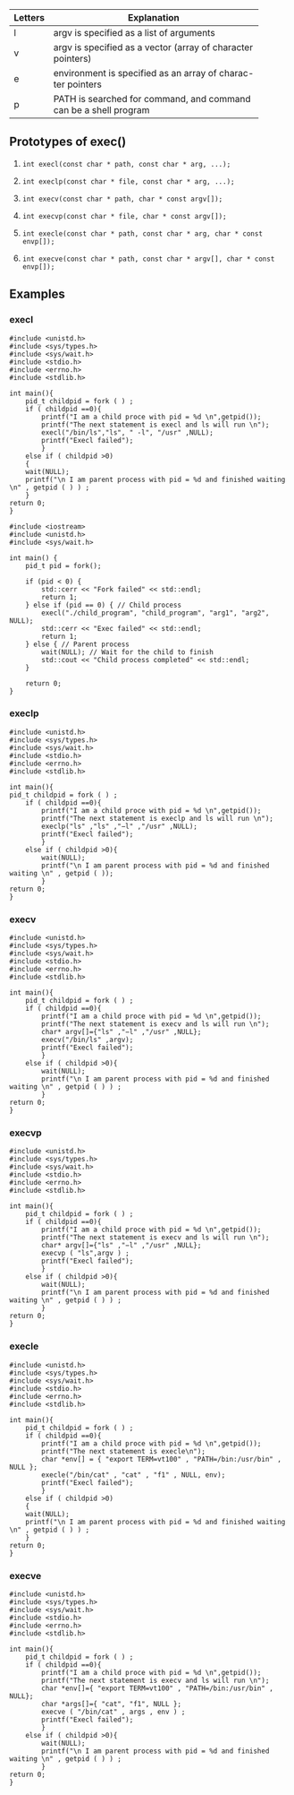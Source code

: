 
| Letters | Explanation                                                         |
| ------- | ------------------------------------------------------------------- |
| l       | argv is specified as a list of arguments                            |
| v       | argv is specified as a vector (array of character<br>pointers)      |
| e       | environment is specified as an array of charac-<br>ter pointers     |
| p       | PATH is searched for command, and command<br>can be a shell program |
## Prototypes of exec()

1. `int execl(const char * path, const char * arg, ...);`

2. `int execlp(const char * file, const char * arg, ...);`

3. `int execv(const char * path, char * const argv[]);`

4. `int execvp(const char * file, char * const argv[]);`

5. `int execle(const char * path, const char * arg, char * const envp[]);`

6. `int execve(const char * path, const char * argv[], char * const envp[]);`

## Examples
### execl

```
#include <unistd.h>
#include <sys/types.h> 
#include <sys/wait.h> 
#include <stdio.h> 
#include <errno.h> 
#include <stdlib.h>

int main(){
	pid_t childpid = fork ( ) ;
	if ( childpid ==0){
		printf("I am a child proce with pid = %d \n",getpid()); 
		printf("The next statement is execl and ls will run \n"); 
		execl("/bin/ls","ls", " -l", "/usr" ,NULL);
		printf("Execl failed");
		}
	else if ( childpid >0)
	{
	wait(NULL);
	printf("\n I am parent process with pid = %d and finished waiting \n" , getpid ( ) ) ;
	}
return 0;
}
```

```
#include <iostream>
#include <unistd.h>
#include <sys/wait.h>

int main() {
    pid_t pid = fork();
    
    if (pid < 0) {
        std::cerr << "Fork failed" << std::endl;
        return 1;
    } else if (pid == 0) { // Child process
        execl("./child_program", "child_program", "arg1", "arg2", NULL);
        std::cerr << "Exec failed" << std::endl;
        return 1;
    } else { // Parent process
        wait(NULL); // Wait for the child to finish
        std::cout << "Child process completed" << std::endl;
    }
    
    return 0;
}
```

### execlp

```
#include <unistd.h> 
#include <sys/types.h> 
#include <sys/wait.h> 
#include <stdio.h> 
#include <errno.h> 
#include <stdlib.h>

int main(){
pid_t childpid = fork ( ) ;
	if ( childpid ==0){
		printf("I am a child proce with pid = %d \n",getpid()); 
		printf("The next statement is execlp and ls will run \n"); 
		execlp("ls" ,"ls" ,"−l" ,"/usr" ,NULL);
		printf("Execl failed");
		}
	else if ( childpid >0){
		wait(NULL);
		printf("\n I am parent process with pid = %d and finished waiting \n" , getpid ( ));
		}
return 0;
}
```
### execv

```
#include <unistd.h> 
#include <sys/types.h> 
#include <sys/wait.h> 
#include <stdio.h> 
#include <errno.h> 
#include <stdlib.h>

int main(){
	pid_t childpid = fork ( ) ;
	if ( childpid ==0){
		printf("I am a child proce with pid = %d \n",getpid()); 
		printf("The next statement is execv and ls will run \n"); 
		char* argv[]={"ls" ,"−l" ,"/usr" ,NULL};
		execv("/bin/ls" ,argv);
		printf("Execl failed");
		}
	else if ( childpid >0){
		wait(NULL);
		printf("\n I am parent process with pid = %d and finished waiting \n" , getpid ( ) ) ;
		}
return 0;
}
```
### execvp

```
#include <unistd.h> 
#include <sys/types.h> 
#include <sys/wait.h> 
#include <stdio.h> 
#include <errno.h> 
#include <stdlib.h>

int main(){
	pid_t childpid = fork ( ) ;
	if ( childpid ==0){
		printf("I am a child proce with pid = %d \n",getpid()); 
		printf("The next statement is execv and ls will run \n"); 
		char* argv[]={"ls" ,"−l" ,"/usr" ,NULL};
		execvp ( "ls",argv ) ;
		printf("Execl failed");
		}
	else if ( childpid >0){
		wait(NULL);
		printf("\n I am parent process with pid = %d and finished waiting \n" , getpid ( ) ) ;
		}
return 0; 
}
```
### execle

```
#include <unistd.h>
#include <sys/types.h> 
#include <sys/wait.h> 
#include <stdio.h> 
#include <errno.h> 
#include <stdlib.h>

int main(){
	pid_t childpid = fork ( ) ;
	if ( childpid ==0){
		printf("I am a child proce with pid = %d \n",getpid()); 
		printf("The next statement is execle\n"); 
		char *env[] = { "export TERM=vt100" , "PATH=/bin:/usr/bin" , NULL }; 
		execle("/bin/cat" , "cat" , "f1" , NULL, env);
		printf("Execl failed");
		}
	else if ( childpid >0)
	{
	wait(NULL);
	printf("\n I am parent process with pid = %d and finished waiting \n" , getpid ( ) ) ;
	}
return 0;
}
```
### execve

```
#include <unistd.h> 
#include <sys/types.h> 
#include <sys/wait.h> 
#include <stdio.h> 
#include <errno.h> 
#include <stdlib.h>

int main(){
	pid_t childpid = fork ( ) ;
	if ( childpid ==0){
		printf("I am a child proce with pid = %d \n",getpid()); 
		printf("The next statement is execv and ls will run \n"); 
		char *env[]={ "export TERM=vt100" , "PATH=/bin:/usr/bin" , NULL}; 
		char *args[]={ "cat", "f1", NULL };
		execve ( "/bin/cat" , args , env ) ;
		printf("Execl failed");
		}
	else if ( childpid >0){
		wait(NULL);
		printf("\n I am parent process with pid = %d and finished waiting \n" , getpid ( ) ) ;
		}
return 0;
}
```

